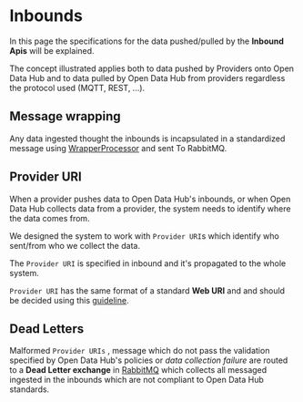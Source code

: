 <!--
SPDX-FileCopyrightText: NOI Techpark <digital@noi.bz.it>

SPDX-License-Identifier: CC0-1.0
-->

# Inbounds

In this page the specifications for the data pushed/pulled by the **Inbound Apis** will be explained.

The concept illustrated applies both to data pushed by Providers onto Open Data Hub and to data pulled by Open Data Hub from providers regardless the protocol used (MQTT, REST, ...).

## Message wrapping
Any data ingested thought the inbounds is incapsulated in a standardized message using [WrapperProcessor](components/wrapper-processor) and sent To RabbitMQ.

## Provider URI

When a provider pushes data to Open Data Hub's inbounds, or when Open Data Hub collects data from a provider, the system needs to identify where the data comes from.

We designed the system to work with `Provider URI`s which identify who sent/from who we collect the data.

The `Provider URI` is specified in inbound and it's propagated to the whole system.

`Provider URI` has the same format of a standard **Web URI** and and should be decided using this [guideline](docs/guidelines.md#datacollectors-uri-provider-standard).

## Dead Letters

Malformed `Provider URIs` , message which do not pass the validation specified by Open Data Hub's policies or *data collection failure* are routed to a **Dead Letter exchange** in [RabbitMQ](./rabbitmq.md) which collects all messaged ingested in the inbounds which are not compliant to Open Data Hub standards.
